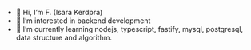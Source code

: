 - 👋 Hi, I’m F. (Isara Kerdpra)
- 👀 I’m interested in backend development
- 🌱 I’m currently learning nodejs, typescript, fastify, mysql, postgresql, data structure and algorithm.  

<!---
itzaddddd/itzaddddd is a ✨ special ✨ repository because its `README.md` (this file) appears on your GitHub profile.
You can click the Preview link to take a look at your changes.
--->
